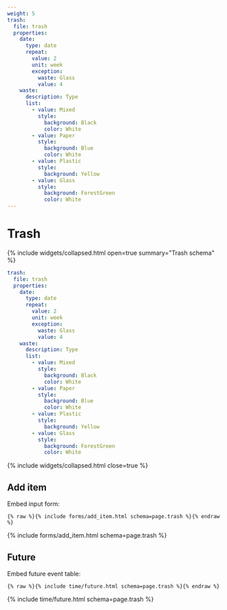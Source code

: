 ```yaml
---
weight: 5
trash:
  file: trash
  properties:
    date:
      type: date
      repeat:
        value: 2
        unit: week
        exception:
          waste: Glass
          value: 4
    waste:
      description: Type
      list:
        - value: Mixed
          style:
            background: Black
            color: White
        - value: Paper
          style:
            background: Blue
            color: White
        - value: Plastic
          style:
            background: Yellow
        - value: Glass
          style:
            background: ForestGreen
            color: White
---
```


# Trash

{% include widgets/collapsed.html open=true summary="Trash schema" %}

```yml
trash:
  file: trash
  properties:
    date:
      type: date
      repeat:
        value: 2
        unit: week
        exception:
          waste: Glass
          value: 4
    waste:
      description: Type
      list:
        - value: Mixed
          style:
            background: Black
            color: White
        - value: Paper
          style:
            background: Blue
            color: White
        - value: Plastic
          style:
            background: Yellow
        - value: Glass
          style:
            background: ForestGreen
            color: White
```

{% include widgets/collapsed.html close=true %}

## Add item

Embed input form:

```liquid
{% raw %}{% include forms/add_item.html schema=page.trash %}{% endraw %}
```

{% include forms/add_item.html schema=page.trash %}

## Future

Embed future event table:

```liquid
{% raw %}{% include time/future.html schema=page.trash %}{% endraw %}
```

{% include time/future.html schema=page.trash %}
